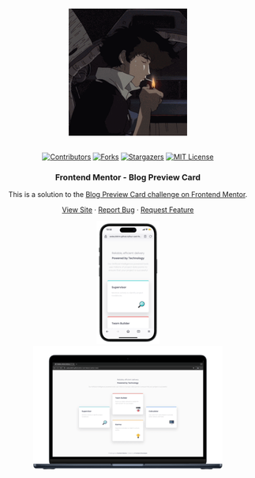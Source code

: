 <br />
<div align="center">
    <img src="/assets/images/200w.gif" alt="Logo">
  </a>
  <br />
  <br />

[![Contributors][contributors-shield]][contributors-url]
[![Forks][forks-shield]][forks-url]
[![Stargazers][stars-shield]][stars-url]
[![MIT License][license-shield]][license-url]

<h3 align="center">Frontend Mentor - Blog Preview Card</h3>

This is a solution to the [Blog Preview Card challenge on Frontend Mentor](hhttps://www.frontendmentor.io/challenges/blog-preview-card-ckPaj01IcS).

  <p align="center">   
    <a href="https://sedaryildirim.github.io/blog-preview-card-main/">View Site</a>
    ·
    <a href="https://github.com/sedaryildirim/blog-preview-card-main/issues">Report Bug</a>
    ·
    <a href="https://github.com/sedaryildirim/blog-preview-card-main/issues">Request Feature</a>
  </p>
</div>

<div align="center">

![Mobile](./assets/images/mobile.png)
![Desktop](./assets/images/desktop.png)
</div>

<!-- MARKDOWN LINKS & IMAGES -->
<!-- https://www.markdownguide.org/basic-syntax/#reference-style-links -->
[contributors-shield]: https://img.shields.io/github/contributors/sedaryildirim/blog-preview-card-main.svg?style=for-the-badge
[contributors-url]: https://github.com/sedaryildirim/blog-preview-card-main/graphs/contributors
[forks-shield]: https://img.shields.io/github/forks/sedaryildirim/blog-preview-card-main.svg?style=for-the-badge
[forks-url]: https://github.com/sedaryildirim/blog-preview-card-main/network/members
[stars-shield]: https://img.shields.io/github/stars/sedaryildirim/blog-preview-card-main.svg?style=for-the-badge
[stars-url]: https://github.com/sedaryildirim/blog-preview-card-main/stargazers
[license-shield]: https://img.shields.io/github/license/sedaryildirim/blog-preview-card-main.svg?style=for-the-badge
[license-url]: https://github.com/sedaryildirim/blog-preview-card-main/blob/main/LICENSE.txt
[product-screenshot]: imgs/screenshot.png
